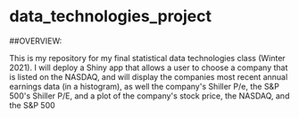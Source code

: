 # data_technologies_project
##OVERVIEW:

This is my repository for my final statistical data technologies class (Winter 2021). I will deploy a Shiny app that allows a user to choose a company that is
listed on the NASDAQ, and will display the companies most recent annual earnings data (in a histogram), as well the company's Shiller P/e, the S&P 500's Shiller P/E,
and a plot of the company's stock price, the NASDAQ, and the S&P 500
